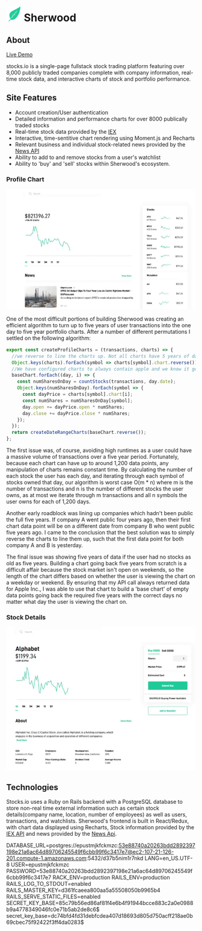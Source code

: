 # <img src="https://raw.githubusercontent.com/mishafrenkel/stocks.io/master/app/assets/images/sherwood_logo_green.png" width="40" height="40" /> Sherwood

## About
[Live Demo]()

stocks.io is a single-page fullstack stock trading platform featuring over 8,000 publicly traded companies complete with company information, real-time stock data, and interactive charts of stock and portfolio performance.

## Site Features
  * Account creation/User authentication
  * Detailed information and performance charts for over 8000 publically traded stocks
  * Real-time stock data provided by the [IEX](https://iextrading.com/developer/docs/)
  * Interactive, time-sentitive chart rendering using Moment.js and Recharts
  * Relevant business and individual stock-related news provided by the [News API](https://newsapi.org/)
  * Ability to add to and remove stocks from a user's watchlist
  * Ability to 'buy' and 'sell' stocks within Sherwood's ecosystem.

### Profile Chart
<img src="https://raw.githubusercontent.com/mishafrenkel/stocks.io/master/app/assets/images/gif-profile.gif"/>

One of the most difficult portions of building Sherwood was creating an efficient algorithm to turn up to five years of user transactions into the one day to five year portfolio charts. After a number of different permutations I settled on the following algorithm:

```javascript
export const createProfileCharts = (transactions, charts) => {
  //we reverse to line the charts up. Not all charts have 5 years of data, but all have data starting from now going back
  Object.keys(charts).forEach(symbol => charts[symbol].chart.reverse());
  //We have configured charts to always contain apple and we know it goes back the full five years, so we build our base from it.
  baseChart.forEach((day, i) => {
    const numSharesOnDay = countStocks(transactions, day.date);
    Object.keys(numSharesOnDay).forEach(symbol => {
      const dayPrice = charts[symbol].chart[i];
      const numShares = numSharesOnDay[symbol];
      day.open += dayPrice.open * numShares;
      day.close += dayPrice.close * numShares;
    });
  });
  return createDateRangeCharts(baseChart.reverse());
};
```
The first issue was, of course, avoiding high runtimes as a user could have a massive volume of transactions over a five year period. Fortunately, because each chart can have up to around 1,200 data points, any manipulation of charts remains constant time. By calculating the number of each stock the user has each day, and iterating through each symbol of stocks owned that day, our algorithm is worst case O(m * n) where m is the number of transactions and n is the number of different stocks the user owns, as at most we iterate through m transactions and all n symbols the user owns for each of 1,200 days.

Another early roadblock was lining up companies which hadn't been public the full five years. If company A went public four years ago, then their first chart data point will be on a different date from company B who went public five years ago. I came to the conclusion that the best solution was to simply reverse the charts to line them up, such that the first data point for both company A and B is yesterday.

The final issue was showing five years of data if the user had no stocks as old as five years. Building a chart going back five years from scratch is a difficult affair because the stock market isn't open on weekends, so the length of the chart differs based on whether the user is viewing the chart on a weekday or weekend. By ensuring that my API call always returned data for Apple Inc., I was able to use that chart to build a 'base chart' of empty data points going back the required five years with the correct days no matter what day the user is viewing the chart on.

### Stock Details
<img src="https://raw.githubusercontent.com/mishafrenkel/stocks.io/master/app/assets/images/gif-stock-page.gif"/>

## Technologies
Stocks.io uses a Ruby on Rails backend with a PostgreSQL database to store non-real time external information such as certain stock details(company name, location, number of employees) as well as users, transactions, and watchlists. Sherwood's frontend is built in React/Redux, with chart data displayed using Recharts, Stock information provided by the [IEX API](https://iextrading.com/developer/docs/) and news provided by the [News Api](https://newsapi.org/).


DATABASE_URL=postgres://epustmjkfckmzc:53e88740a20263bdd2892397198e21a6ac64d89706245549f6cbb99f6c3417e7@ec2-107-21-126-201.compute-1.amazonaws.com:5432/d37b5nim1r7nkd
LANG=en_US.UTF-8
USER=epustmjkfckmzc
PASSWORD=53e88740a20263bdd2892397198e21a6ac64d89706245549f6cbb99f6c3417e7
RACK_ENV=production
RAILS_ENV=production
RAILS_LOG_TO_STDOUT=enabled
RAILS_MASTER_KEY=d361fcaeea800aa5a55508050b9965b4
RAILS_SERVE_STATIC_FILES=enabled
SECRET_KEY_BASE=85c79b56ed86af81f4e6b4f91944bcce883c2a0e0988b9a4778349046fc0e71b5ab2de8c6$
secret_key_base=dc74bfd4fd31debfcdea407d18693d805d750acff218ae0b69cbec75f92422f3ff4da0283$
